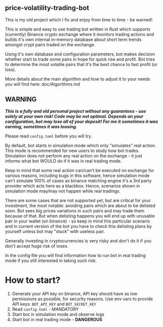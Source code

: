 
## price-volatility-trading-bot

This is my old project which I fix and enjoy from time to time - be warned!

This is simple and easy to use trading bot written in Rust which supports (currently) Binance 
crypto exchange where it monitors trading actions and builds it's own internal in-memory database 
about short term trends amongst crypt pairs traded on the exchange. 

Using it's own database and configuration parameters, bot makes decision whether 
start to trade some pairs in hope for quick rise and profit. Bot tries to determine the most volatile pairs 
that it's the best chance to fast profit (or loss).

More details about the main algorithm and how to adjust it to your needs you will find here: doc/Algorithms.md

## WARNING

***This is a fully and old personal project without any guarantees - use solely at your own risk! Code may be not optimal. 
Depends on your configuration, bot may lose all of your deposit! For me it sometimes it was earning, sometimes it was loosing.*** 

Please read `config.toml` before you will try. 

By default, bot starts in simulation mode which only "simulates" real action. This mode is recommended for new users to study how 
bot trades. Simulation does not perform any real action on the exchange - it just informs what bot WOULD do if it was in real trading mode. 

Keep in mind that some real action can/can't be executed on exchange for various reasons, including bugs in this software, hence 
simulation mode can't simulate 100% of cases as binance matching engine it's a 3rd party provider which acts here as a blackbox. 
Hence, scenarios shown in simulation mode may/may not happen while real tradings.

There are some cases that are not supported yet, but are critical for your investment, the most notable: avoiding pairs which are 
about to be delisted soon. Bot sees big prices variations in such pairs and may trade them because of that. But when delisting 
happens you will end up with unusable pair in your wallet (on binance) - so keep in mind this particular scenario and in current 
version of the bot you have to check this delisting plans by yourself unless bot may "stuck" with useless pair.

Generally investing in cryptocurrencies is very risky and don't do it if you don't accept huge risk of loses.

In the config file you will find information how to run bot in real trading mode if you still interested in taking such risk.

# How to start?

1) Generate your API key on binance, API key should have as low permissions as possible, for security reasons.
   Use env vars to provide API keys: `BOT_API_KEY` and `BOT_SECRET_KEY`
2) Read `config.toml` - MANDATORY
3) Start bot in simulation mode and observe logs
4) Start bot in real trading mode - **DANGEROUS**


